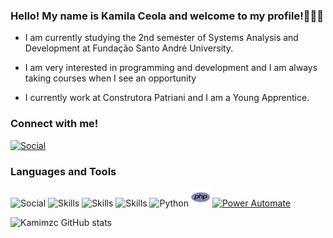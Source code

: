 
### Hello! My name is Kamila Ceola and welcome to my profile!🙋🏻‍♀️ 

- I am currently studying the 2nd semester of Systems Analysis and Development at Fundação Santo André University.
- I am very interested in programming and development and I am always taking courses when I see an opportunity

- I currently work at Construtora Patriani and I am a Young Apprentice.


### Connect with me!
[![Social](https://img.shields.io/badge/LinkedIn-0077B5?style=for-the-badge&logo=linkedin&logoColor=white
)](www.linkedin.com/in/kamila-maluza-ceola-389128253)

### Languages ​​and Tools

![Social](https://img.shields.io/badge/GitHub-100000?style=for-the-badge&logo=github&logoColor=white)
![Skills](https://img.shields.io/badge/HTML-239120?style=for-the-badge&logo=html5&logoColor=white)
![Skills](https://img.shields.io/badge/C-00599C?style=for-the-badge&logo=c&logoColor=white)
![Skills](https://img.shields.io/badge/Microsoft_Office-D83B01?style=for-the-badge&logo=microsoft-office&logoColor=white
)
![Python](https://img.shields.io/badge/python-3670A0?style=for-the-badge&logo=python&logoColor=ffdd54)
<code><img height="30" src="https://raw.githubusercontent.com/github/explore/80688e429a7d4ef2fca1e82350fe8e3517d3494d/topics/php/php.png"></code>
[![Power Automate](https://img.shields.io/badge/Power%20Automate-0066FF?style=for-the-badge&logo=power-automate&logoColor=white)](https://make.powerautomate.com/)


![Kamimzc GitHub stats](https://github-readme-stats.vercel.app/api?username=Kamimzc&show_icons=true&theme=radical)

